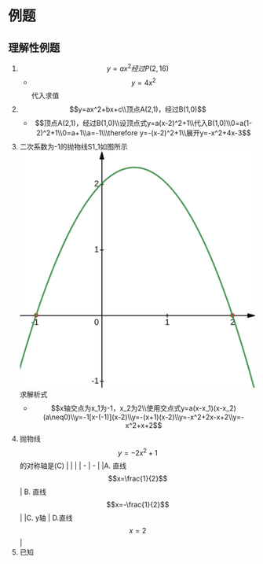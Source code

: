 # 例题

## 理解性例题
1. $$y=ax^2经过P(2,16)$$
    * $$y=4x^2$$代入求值
2. $$y=ax^2+bx+c\\顶点A(2,1)，经过B(1,0)$$
    * $$顶点A(2,1)，经过B(1,0)\\设顶点式y=a(x-2)^2+1\\代入B(1,0)\\0=a(1-2)^2+1\\0=a+1\\a=-1\\\therefore y=-(x-2)^2+1\\展开y=-x^2+4x-3$$
3. 二次系数为-1的抛物线S1\_1如图所示    
![S1_1](pics/S1_1.svg)
求解析式
    * $$x轴交点为x_1为-1，x_2为2\\使用交点式y=a(x-x_1)(x-x_2)(a\neq0)\\y=-1[x-(-1)](x-2)\\y=-(x+1)(x-2)\\y=-x^2+2x-x+2\\y=-x^2+x+2$$
4. 抛物线$$y=-2x^2+1$$的对称轴是(C)
    | | |
    | - | - |
    |A. 直线$$x=\frac{1}{2}$$ | B. 直线$$x=-\frac{1}{2}$$ |
    |C. y轴 | D.直线$$x=2$$ |
5. 已知
